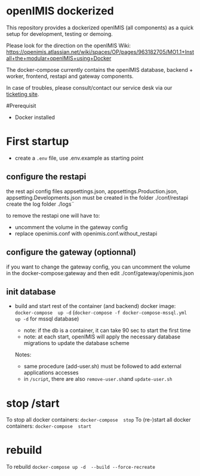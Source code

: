 # openIMIS dockerized

 This repository provides a dockerized openIMIS (all components) as a quick setup for development, testing or demoing.
 
 Please look for the direction on the openIMIS Wiki: https://openimis.atlassian.net/wiki/spaces/OP/pages/963182705/MO1.1+Install+the+modular+openIMIS+using+Docker
 
 The docker-compose currently contains the openIMIS database, backend + worker, frontend, restapi and gateway components.
 

In case of troubles, please consult/contact our service desk via our [ticketing site](https://openimis.atlassian.net/servicedesk/customer).

#Prerequisit
- Docker installed


# First startup

* create a `.env` file, use .env.example as starting point

## configure the restapi
 the rest api config files appsettings.json, appsettings.Production.json, appsetting.Developments.json must be created in the folder ./conf/restapi
 create the log folder ./logs¨

 to remove the restapi one will have to:
   - uncomment the volume in the gateway config
   - replace openimis.conf with openimis.conf.without_restapi

## configure the gateway (optionnal)
if you want to change the gateway config, you can uncomment the volume in the docker-compose:gateway and then edit ./conf/gateway/openimis.json

## init database

* build and start rest of the container (and backend) docker image:  `docker-compose  up -d` (`docker-compose -f docker-compose-mssql.yml up -d` for mssql database)
  * note: if the db is a container, it can take 90 sec to start the first time
  * note: at each start, openIMIS will apply the necessary database migrations to update the database scheme

  Notes:
    * same procedure (add-user.sh) must be followed to add external applications accesses
    * in `/script`, there are also `remove-user.sh`and `update-user.sh`

# stop /start
To stop all docker containers: `docker-compose  stop`
To (re-)start all docker containers: `docker-compose  start` 

# rebuild 
To rebuild `docker-compose up -d  --build --force-recreate` 

